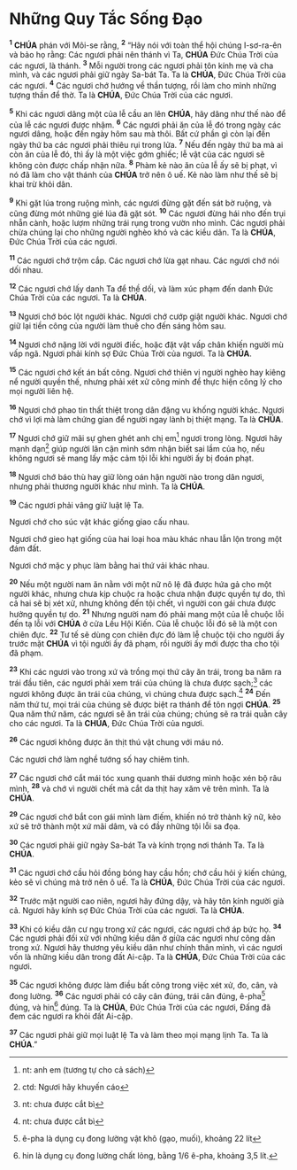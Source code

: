 # Những Quy Tắc Sống Đạo
<sup><b>1</b></sup> **CHÚA** phán với Môi-se rằng, <sup><b>2</b></sup> “Hãy nói với toàn thể hội chúng I-sơ-ra-ên và bảo họ rằng: Các ngươi phải nên thánh vì Ta, **CHÚA** Đức Chúa Trời của các ngươi, là thánh. <sup><b>3</b></sup> Mỗi người trong các ngươi phải tôn kính mẹ và cha mình, và các ngươi phải giữ ngày Sa-bát Ta. Ta là **CHÚA**, Đức Chúa Trời của các ngươi. <sup><b>4</b></sup> Các ngươi chớ hướng về thần tượng, rồi làm cho mình những tượng thần để thờ. Ta là **CHÚA**, Đức Chúa Trời của các ngươi.

<sup><b>5</b></sup> Khi các ngươi dâng một của lễ cầu an lên **CHÚA**, hãy dâng như thế nào để của lễ các ngươi được nhậm. <sup><b>6</b></sup> Các ngươi phải ăn của lễ đó trong ngày các ngươi dâng, hoặc đến ngày hôm sau mà thôi. Bất cứ phần gì còn lại đến ngày thứ ba các ngươi phải thiêu rụi trong lửa. <sup><b>7</b></sup> Nếu đến ngày thứ ba mà ai còn ăn của lễ đó, thì ấy là một việc gớm ghiếc; lễ vật của các ngươi sẽ không còn được chấp nhận nữa. <sup><b>8</b></sup> Phàm kẻ nào ăn của lễ ấy sẽ bị phạt, vì nó đã làm cho vật thánh của **CHÚA** trở nên ô uế. Kẻ nào làm như thế sẽ bị khai trừ khỏi dân.

<sup><b>9</b></sup> Khi gặt lúa trong ruộng mình, các ngươi đừng gặt đến sát bờ ruộng, và cũng đừng mót những gié lúa đã gặt sót. <sup><b>10</b></sup> Các ngươi đừng hái nho đến trụi nhẵn cành, hoặc lượm những trái rụng trong vườn nho mình. Các ngươi phải chừa chúng lại cho những người nghèo khó và các kiều dân. Ta là **CHÚA**, Đức Chúa Trời của các ngươi.

<sup><b>11</b></sup> Các ngươi chớ trộm cắp. Các ngươi chớ lừa gạt nhau. Các ngươi chớ nói dối nhau.

<sup><b>12</b></sup> Các ngươi chớ lấy danh Ta để thề dối, và làm xúc phạm đến danh Đức Chúa Trời của các ngươi. Ta là **CHÚA**.

<sup><b>13</b></sup> Ngươi chớ bóc lột người khác. Ngươi chớ cướp giật người khác. Ngươi chớ giữ lại tiền công của người làm thuê cho đến sáng hôm sau.

<sup><b>14</b></sup> Ngươi chớ nặng lời với người điếc, hoặc đặt vật vấp chân khiến người mù vấp ngã. Ngươi phải kính sợ Đức Chúa Trời của ngươi. Ta là **CHÚA**.

<sup><b>15</b></sup> Các ngươi chớ kết án bất công. Ngươi chớ thiên vị người nghèo hay kiêng nể người quyền thế, nhưng phải xét xử công minh để thực hiện công lý cho mọi người liên hệ.

<sup><b>16</b></sup> Ngươi chớ phao tin thất thiệt trong dân đặng vu khống người khác. Ngươi chớ vì lợi mà làm chứng gian để người ngay lành bị thiệt mạng. Ta là **CHÚA**.

<sup><b>17</b></sup> Ngươi chớ giữ mãi sự ghen ghét anh chị em[^1-c5f6628c-b4c4-446e-9b73-a1f3bb676e69] ngươi trong lòng. Ngươi hãy mạnh dạn[^2-c5f6628c-b4c4-446e-9b73-a1f3bb676e69] giúp người lân cận mình sớm nhận biết sai lầm của họ, nếu không ngươi sẽ mang lấy mặc cảm tội lỗi khi người ấy bị đoán phạt.

<sup><b>18</b></sup> Ngươi chớ báo thù hay giữ lòng oán hận người nào trong dân ngươi, nhưng phải thương người khác như mình. Ta là **CHÚA**.

<sup><b>19</b></sup> Các ngươi phải vâng giữ luật lệ Ta.

Ngươi chớ cho súc vật khác giống giao cấu nhau.

Ngươi chớ gieo hạt giống của hai loại hoa màu khác nhau lẫn lộn trong một đám đất.

Ngươi chớ mặc y phục làm bằng hai thứ vải khác nhau.

<sup><b>20</b></sup> Nếu một người nam ăn nằm với một nữ nô lệ đã được hứa gả cho một người khác, nhưng chưa kịp chuộc ra hoặc chưa nhận được quyền tự do, thì cả hai sẽ bị xét xử, nhưng không đến tội chết, vì người con gái chưa được hưởng quyền tự do. <sup><b>21</b></sup> Nhưng người nam đó phải mang một của lễ chuộc lỗi đến tạ lỗi với **CHÚA** ở cửa Lều Hội Kiến. Của lễ chuộc lỗi đó sẽ là một con chiên đực. <sup><b>22</b></sup> Tư tế sẽ dùng con chiên đực đó làm lễ chuộc tội cho người ấy trước mặt **CHÚA** vì tội người ấy đã phạm, rồi người ấy mới được tha cho tội đã phạm.

<sup><b>23</b></sup> Khi các ngươi vào trong xứ và trồng mọi thứ cây ăn trái, trong ba năm ra trái đầu tiên, các ngươi phải xem trái của chúng là chưa được sạch;[^3-c5f6628c-b4c4-446e-9b73-a1f3bb676e69] các ngươi không được ăn trái của chúng, vì chúng chưa được sạch.[^4-c5f6628c-b4c4-446e-9b73-a1f3bb676e69] <sup><b>24</b></sup> Đến năm thứ tư, mọi trái của chúng sẽ được biệt ra thánh để tôn ngợi **CHÚA**. <sup><b>25</b></sup> Qua năm thứ năm, các ngươi sẽ ăn trái của chúng; chúng sẽ ra trái quằn cây cho các ngươi. Ta là **CHÚA**, Đức Chúa Trời của ngươi.

<sup><b>26</b></sup> Các ngươi không được ăn thịt thú vật chung với máu nó.

Các ngươi chớ làm nghề tướng số hay chiêm tinh.

<sup><b>27</b></sup> Các ngươi chớ cắt mái tóc xung quanh thái dương mình hoặc xén bộ râu mình, <sup><b>28</b></sup> và chớ vì người chết mà cắt da thịt hay xăm vẽ trên mình. Ta là **CHÚA**.

<sup><b>29</b></sup> Các ngươi chớ bắt con gái mình làm điếm, khiến nó trở thành kỹ nữ, kẻo xứ sẽ trở thành một xứ mãi dâm, và có đầy những tội lỗi sa đọa.

<sup><b>30</b></sup> Các ngươi phải giữ ngày Sa-bát Ta và kính trọng nơi thánh Ta. Ta là **CHÚA**.

<sup><b>31</b></sup> Các ngươi chớ cầu hỏi đồng bóng hay cầu hồn; chớ cầu hỏi ý kiến chúng, kẻo sẽ vì chúng mà trở nên ô uế. Ta là **CHÚA**, Đức Chúa Trời của các ngươi.

<sup><b>32</b></sup> Trước mặt người cao niên, ngươi hãy đứng dậy, và hãy tôn kính người già cả. Ngươi hãy kính sợ Đức Chúa Trời của các ngươi. Ta là **CHÚA**.

<sup><b>33</b></sup> Khi có kiều dân cư ngụ trong xứ các ngươi, các ngươi chớ áp bức họ. <sup><b>34</b></sup> Các ngươi phải đối xử với những kiều dân ở giữa các ngươi như công dân trong xứ. Ngươi hãy thương yêu kiều dân như chính thân mình, vì các ngươi vốn là những kiều dân trong đất Ai-cập. Ta là **CHÚA**, Đức Chúa Trời của các ngươi.

<sup><b>35</b></sup> Các ngươi không được làm điều bất công trong việc xét xử, đo, cân, và đong lường. <sup><b>36</b></sup> Các ngươi phải có cây cân đúng, trái cân đúng, ê-pha[^5-c5f6628c-b4c4-446e-9b73-a1f3bb676e69] đúng, và hin[^6-c5f6628c-b4c4-446e-9b73-a1f3bb676e69] đúng. Ta là **CHÚA**, Đức Chúa Trời của các ngươi, Đấng đã đem các ngươi ra khỏi đất Ai-cập.

<sup><b>37</b></sup> Các ngươi phải giữ mọi luật lệ Ta và làm theo mọi mạng lịnh Ta. Ta là **CHÚA**.”

[^1-c5f6628c-b4c4-446e-9b73-a1f3bb676e69]: nt: anh em (tương tự cho cả sách)
[^2-c5f6628c-b4c4-446e-9b73-a1f3bb676e69]: ctd: Ngươi hãy khuyến cáo
[^3-c5f6628c-b4c4-446e-9b73-a1f3bb676e69]: nt: chưa được cắt bì
[^4-c5f6628c-b4c4-446e-9b73-a1f3bb676e69]: nt: chưa được cắt bì
[^5-c5f6628c-b4c4-446e-9b73-a1f3bb676e69]: ê-pha là dụng cụ đong lường vật khô (gạo, muối), khoảng 22 lít
[^6-c5f6628c-b4c4-446e-9b73-a1f3bb676e69]: hin là dụng cụ đong lường chất lỏng, bằng 1/6 ê-pha, khoảng 3,5 lít.